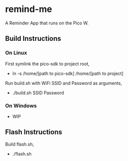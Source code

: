 # remind-me
A Reminder App that runs on the Pico W.

## Build Instructions

### On Linux

First symlink the pico-sdk to project root,
* ln -s /home/[path to pico-sdk] /home/[path to project]

Run build.sh with WiFi SSID and Password as arguments,
* ./build.sh SSID Password

### On Windows

* WIP

## Flash Instructions

Build flash.sh,
* ./flash.sh
